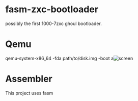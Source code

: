 # fasm-zxc-bootloader
possibly the first 1000-7zxc ghoul bootloader. 

# Qemu
qemu-system-x86_64 -fda path/to/disk.img -boot a![screen](https://user-images.githubusercontent.com/73314175/163405834-f9844266-b44c-4cbb-993a-97ede2070b79.png)

# Assembler
This project uses fasm
